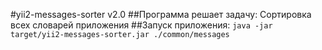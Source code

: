 #yii2-messages-sorter v2.0
##Программа решает задачу:
Сортировка всех словарей приложения
##Запуск приложения:
`java -jar target/yii2-messages-sorter.jar ./common/messages`